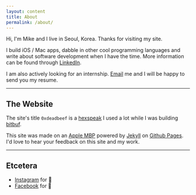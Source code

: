 ```yaml
---
layout: content
title: About
permalink: /about/
---
```

Hi, I'm Mike and I live in Seoul, Korea. Thanks for visiting my site.

I build iOS / Mac apps, dabble in other cool programming languages and write
about software development when I have the time. More information can be found through [LinkedIn](https://www.linkedin.com/in/mikejschoi/).

I am also actively looking for an internship. [Email](mailto:mkchoi212@icloud.com) me and I will be happy to
send you my resume.

----

## The Website
The site's title `0xdeadbeef` is a [hexspeak](https://en.wikipedia.org/wiki/Hexspeak) I used a lot while I was building [bitbuf](https://github.com/mkchoi212/bitbuf).

This site was made on an [Apple MBP](https://www.apple.com/) powered by [Jekyll](https://jekyllrb.com) on [Github Pages](https://pages.github.com).
I'd love to hear your feedback on this site and my work.

----

## Etcetera

- [Instagram](https//www.instagram.com/mikejschoi/) for 📸
- [Facebook](https://www.facebook.com/mikejchoijr) for 🕺

